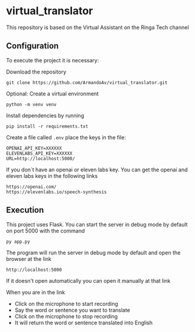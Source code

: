 # virtual_translator

This repository is based on the Virtual Assistant on the Ringa Tech channel

## Configuration

To execute the project it is necessary:

Download the repository

```git clone https://github.com/ArmandoAv/virtual_translator.git```

Optional: Create a virtual environment

```python -m venv venv```

Install dependencies by running

```pip install -r requirements.txt```

Create a file called ```.env``` place the keys in the file:

```
OPENAI_API_KEY=XXXXXX
ELEVENLABS_API_KEY=XXXXXX
URL=http://localhost:5000/
```

If you don´t have an openai or eleven labs key. You can get the openai and eleven labs keys in the following links

```
https://openai.com/
https://elevenlabs.io/speech-synthesis
```
		
## Execution

This project uses Flask. You can start the server in debug mode by default on port 5000 with the command

```py app.py```

The program will run the server in debug mode by default and open the browser at the link 

```http://localhost:5000```
	
If it doesn't open automatically you can open it manually at that link

When you are in the link

- Click on the microphone to start recording
- Say the word or sentence you want to translate
- Click on the microphone to stop recording
- It will return the word or sentence translated into English
